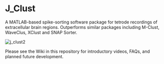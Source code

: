 # J_Clust
A MATLAB-based spike-sorting software package for tetrode recordings of extracellular brain regions. Outperforms similar packages including M-Clust, WaveClus, XClust and SNAP Sorter.

![j_clust2](https://user-images.githubusercontent.com/14895866/30189822-6bc536c6-9404-11e7-8c08-02670035f634.jpg)

Please see the Wiki in this repository for introductory videos, FAQs, and planned future development.
